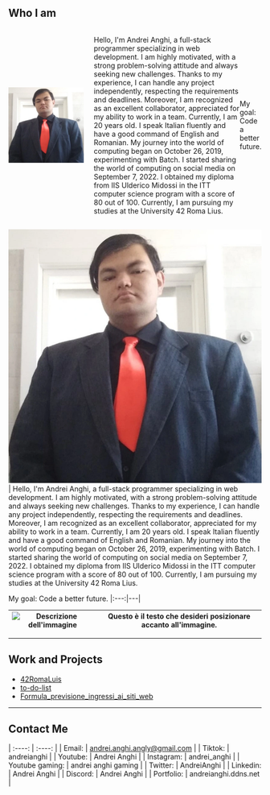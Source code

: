 ## Who I am
<div style="display: flex; align-items: center;">
    <img src="io.webp" alt="Descrizione dell'immagine" style="width: 150px; margin-right: 20px;">
    <p>Hello, I'm Andrei Anghi, a full-stack programmer specializing in web development. I am highly motivated, with a strong problem-solving attitude and always seeking new challenges. Thanks to my experience, I can handle any project independently, respecting the requirements and deadlines. Moreover, I am recognized as an excellent collaborator, appreciated for my ability to work in a team.
Currently, I am 20 years old.
I speak Italian fluently and have a good command of English and Romanian. My journey into the world of computing began on October 26, 2019, experimenting with Batch. I started sharing the world of computing on social media on September 7, 2022.
I obtained my diploma from IIS Ulderico Midossi in the ITT computer science program with a score of 80 out of 100. Currently, I am pursuing my studies at the University 42 Roma Lius.

My goal: Code a better future.</p>
</div>


![mia foto](io.webp) | Hello, I'm Andrei Anghi, a full-stack programmer specializing in web development. I am highly motivated, with a strong problem-solving attitude and always seeking new challenges. Thanks to my experience, I can handle any project independently, respecting the requirements and deadlines. Moreover, I am recognized as an excellent collaborator, appreciated for my ability to work in a team.
Currently, I am 20 years old.
I speak Italian fluently and have a good command of English and Romanian. My journey into the world of computing began on October 26, 2019, experimenting with Batch. I started sharing the world of computing on social media on September 7, 2022.
I obtained my diploma from IIS Ulderico Midossi in the ITT computer science program with a score of 80 out of 100. Currently, I am pursuing my studies at the University 42 Roma Lius.

My goal: Code a better future.
|:---:|---|

| ![Descrizione dell'immagine](path/to/your/image.jpg) | Questo è il testo che desideri posizionare accanto all'immagine. |
|:---:|---|


***

## Work and Projects
- [42RomaLuis](https://github.com/AnghiAndrei/42RomaLuis)
- [to-do-list](https://github.com/AnghiAndrei/to-do-list)
- [Formula_previsione_ingressi_ai_siti_web](https://github.com/AnghiAndrei/Formula_previsione_ingressi_ai_siti_web)


***

## Contact Me
| :----:           | :----:                       |
| Email:           | andrei.anghi.angly@gmail.com |
| Tiktok:          | andreianghi                  |
| Youtube:         | Andrei Anghi                 |
| Instagram:       | andrei_anghi                 |
| Youtube gaming:  | andrei anghi gaming          |
| Twitter:         | AndreiAnghi                  |
| Linkedin:        | Andrei Anghi                 |
| Discord:         | Andrei Anghi                 |
| Portfolio:       | andreianghi.ddns.net         |

